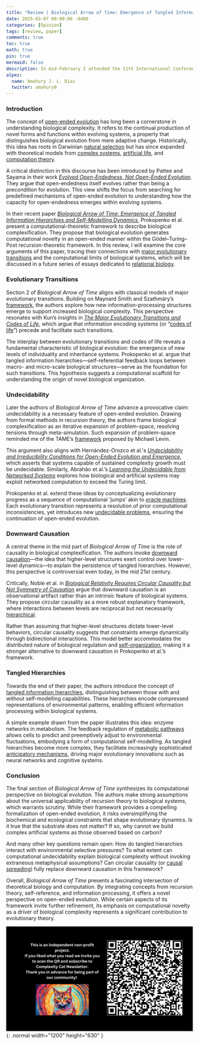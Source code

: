 ```yaml
---
title: "Review | Biological Arrow of Time: Emergence of Tangled Information Hierarchies and Self-modelling Dynamics"
date: 2025-03-07 00:00:00 -0400
categories: [Opinion]
tags: [review, paper]
comments: true
toc: true 
math: true
pin: true
mermaid: false
description: In mid-February I attended the 11th International Conference on Guided Self-Organization (GSO 2025). There I got introduced to Mikhail Prokopenko's work on entangled information hierarchies and self-modeling dynamics. Today I will review his paper on these topics, pointing out some gaps I could find while reading it.
alpez:
  name: Amahury J. L. Diaz
  twitter: amahury0
---
```

### Introduction
The concept of [open-ended evolution](https://alife.org/encyclopedia/introduction/open-ended-evolution/) has long been a cornerstone in understanding biological complexity. It refers to the continual production of novel forms and functions within evolving systems, a property that distinguishes biological evolution from mere adaptive change. Historically, this idea has roots in Darwinian [natural selection](https://en.wikipedia.org/wiki/Natural_selection) but has since expanded with theoretical models from [complex systems](https://en.wikipedia.org/wiki/Complex_system), [artificial life](https://en.wikipedia.org/wiki/Artificial_life), and [computation theory](https://en.wikipedia.org/wiki/Theory_of_computation).

A critical distinction in this discourse has been introduced by Pattee and Sayama in their work [_Evolved Open-Endedness, Not Open-Ended Evolution_](https://sci-hub.ru/https://doi.org/10.1162/artl_a_00276). They argue that open-endedness itself evolves rather than being a precondition for evolution. This view shifts the focus from searching for predefined mechanisms of open-ended evolution to understanding how the capacity for open-endedness emerges within evolving systems.

In their recent paper [_Biological Arrow of Time: Emergence of Tangled Information Hierarchies and Self-Modelling Dynamics_](https://iopscience.iop.org/article/10.1088/2632-072X/ad9cdc), Prokopenko et al. present a computational-theoretic framework to describe biological complexification. They propose that biological evolution generates computational novelty in an open-ended manner within the Gödel–Turing–Post recursion-theoretic framework. In this review, I will examine the core arguments of this paper, tracing their connections with [major evolutionary transitions](https://en.wikipedia.org/wiki/The_Major_Transitions_in_Evolution) and the computational limits of biological systems, which will be discussed in a future series of essays dedicated to [relational biology](https://ahlouie.com/relational-biology/).

### Evolutionary Transitions
Section 2 of _Biological Arrow of Time_ aligns with classical models of major evolutionary transitions. Building on Maynard Smith and Szathmáry’s [framework](https://wiki.santafe.edu/images/0/0e/Szathmary.MaynardSmith_1995_Nature.pdf), the authors explore how new information-processing structures emerge to support increased biological complexity. This perspective resonates with Kun’s insights in [_The Major Evolutionary Transitions and Codes of Life_](https://www.sciencedirect.com/science/article/pii/S0303264721001921), which argue that information encoding systems (or “[codes of life](https://www.sciencedirect.com/science/article/pii/S0303264717302952)”) precede and facilitate such transitions.

The interplay between evolutionary transitions and codes of life reveals a fundamental characteristic of biological evolution: the emergence of new levels of individuality and inheritance systems. Prokopenko et al. argue that tangled information hierarchies—self-referential feedback loops between macro- and micro-scale biological structures—serve as the foundation for such transitions. This hypothesis suggests a computational scaffold for understanding the origin of novel biological organization.

### Undecidability 
Later the authors of _Biological Arrow of Time_ advance a provocative claim: undecidability is a necessary feature of open-ended evolution. Drawing from formal methods in recursion theory, the authors frame biological complexification as an iterative expansion of problem-space, resolving tensions through meta-simulation. Such expansion of problem-space reminded me of the TAME’s [framework](https://www.frontiersin.org/journals/systems-neuroscience/articles/10.3389/fnsys.2022.768201/full) proposed by Michael Levin.

This argument also aligns with Hernández-Orozco et al.'s [_Undecidability and Irreducibility Conditions for Open-Ended Evolution and Emergence_](https://sci-hub.ru/10.1162/ARTL_a_00254), which asserts that systems capable of sustained complexity growth must be undecidable. Similarly, Abrahão et al.’s [_Learning the Undecidable from Networked Systems_](https://www.worldscientific.com/doi/abs/10.1142/9789811200076_0009)  explores how biological and artificial systems may exploit networked computation to exceed the Turing limit.

Prokopenko et al. extend these ideas by conceptualizing evolutionary progress as a sequence of computational ‘jumps’ akin to [oracle machines](https://en.wikipedia.org/wiki/Oracle_machine). Each evolutionary transition represents a resolution of prior computational inconsistencies, yet introduces new [undecidable problems](https://en.wikipedia.org/wiki/Undecidable_problem), ensuring the continuation of open-ended evolution.

### Downward Causation
A central theme in the mid part of _Biological Arrow of Time_ is the role of causality in biological complexification. The authors invoke [downward causation](https://en.wikipedia.org/wiki/Downward_causation)—the idea that higher-level structures exert control over lower-level dynamics—to explain the persistence of tangled hierarchies. However, this perspective is controversial even today, in the mid 21st century.

Critically, Noble et al. in [_Biological Relativity Requires Circular Causality but Not Symmetry of Causation_](https://www.frontiersin.org/journals/physiology/articles/10.3389/fphys.2019.00827/full) argue that downward causation is an observational artifact rather than an intrinsic feature of biological systems. They propose circular causality as a more robust explanatory framework, where interactions between levels are reciprocal but not necessarily [hierarchical](https://www.sciencedirect.com/science/article/abs/pii/S1476945X17300326?via%3Dihub).

Rather than assuming that higher-level structures dictate lower-level behaviors, circular causality suggests that constraints emerge dynamically through bidirectional interactions. This model better accommodates the distributed nature of biological regulation and [self-organization](https://en.wikipedia.org/wiki/Self-organization), making it a stronger alternative to downward causation in Prokopenko et al.’s framework.

### Tangled Hierarchies 
Towards the end of their paper, the authors introduce the concept of [tangled information hierarchies](https://en.wikipedia.org/wiki/Strange_loop), distinguishing between those with and without self-modelling capabilities. These hierarchies encode compressed representations of environmental patterns, enabling efficient information processing within biological systems.

A simple example drawn from the paper illustrates this idea: enzyme networks in metabolism. The feedback regulation of [metabolic pathways](https://en.wikipedia.org/wiki/Metabolic_pathway) allows cells to predict and preemptively adjust to environmental fluctuations, embodying a form of computational self-modelling. As tangled hierarchies become more complex, they facilitate increasingly sophisticated [anticipatory mechanisms](https://constructivist.info/riegler/pub/Riegler%20A.%20(2001)%20The%20role%20of%20anticipation%20in%20cognition.pdf),  driving major evolutionary innovations such as neural networks and cognitive systems.

### Conclusion
The final section of _Biological Arrow of Time_ synthesizes its computational perspective on biological evolution. The authors make strong assumptions about the universal applicability of recursion theory to biological systems, which warrants scrutiny. While their framework provides a compelling formalization of open-ended evolution, it risks oversimplifying the biochemical and ecological constraints that shape evolutionary dynamics. Is it true that the substrate does not matter? If so, why cannot we build complex artificial systems as those observed based on carbon?

And many other key questions remain open: How do tangled hierarchies interact with environmental selective pressures? To what extent can computational undecidability explain biological complexity without invoking extraneous metaphysical assumptions? Can circular causality (or [causal spreading](https://link.springer.com/article/10.1007/s12038-023-00344-4)) fully replace downward causation in this framework?

Overall, _Biological Arrow of Time_ presents a fascinating intersection of theoretical biology and computation. By integrating concepts from recursion theory, self-reference, and information processing, it offers a novel perspective on open-ended evolution. While certain aspects of its framework invite further refinement, its emphasis on computational novelty as a driver of biological complexity represents a significant contribution to evolutionary theory.

![Desktop View](/assets/img/fix/complexity-cat-newsletter.png){: .normal width="1200" height="630" }
